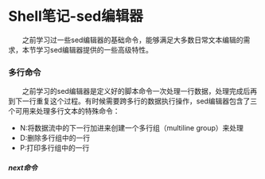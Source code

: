# Shell笔记-sed编辑器
&#8195;&#8195;之前学习过一些sed编辑器的基础命令，能够满足大多数日常文本编辑的需求，本节学习sed编辑器提供的一些高级特性。
### 多行命令
&#8195;&#8195;之前学习的sed编辑器是定义好的脚本命令一次处理一行数据，处理完成后再到下一行重复这个过程。有时候需要跨多行的数据执行操作，sed编辑器包含了三个可用来处理多行文本的特殊命令：
- N:将数据流中的下一行加进来创建一个多行组（multiline group）来处理
- D:删除多行组中的一行
- P:打印多行组中的一行

##### next命令
